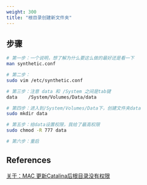 ```yaml
---
weight: 300
title: "根目录创建新文件夹"
---
```


## 步骤
```bash
# 第一步：一个说明，想了解为什么要这么做的最好还是看一下
man synthetic.conf

# 第二步：
sudo vim /etc/synthetic.conf

# 第三步：注意 data 和 /System 之间是tab键
data    /System/Volumes/Data/data

# 第四步：进入到/System/Volumes/Data下，创建文件夹data
sudo mkdir data

# 第五步：给data设置权限，我给了最高权限
sudo chmod -R 777 data

# 第六步：重启

```

## References
[关于：MAC 更新Catalina后根目录没有权限](https://segmentfault.com/a/1190000020745271)  
